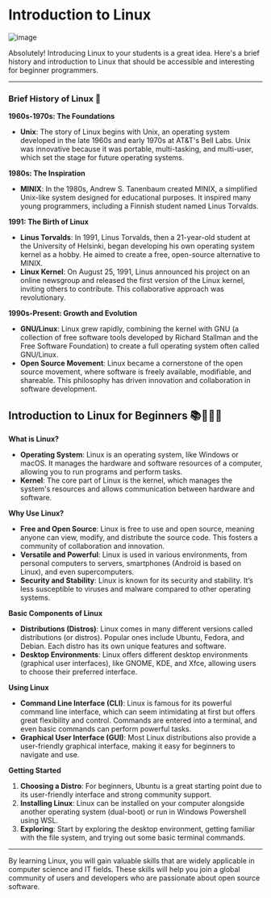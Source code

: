 # Introduction to Linux

![image](https://github.com/ross-bish/Linux/assets/83789503/573f3262-d19a-44a2-b6ef-d91ed34cb1ea)

Absolutely! Introducing Linux to your students is a great idea. Here's a brief history and introduction to Linux that should be accessible and interesting for beginner programmers.

---

### Brief History of Linux 📜

**1960s-1970s: The Foundations**
- **Unix**: The story of Linux begins with Unix, an operating system developed in the late 1960s and early 1970s at AT&T's Bell Labs. Unix was innovative because it was portable, multi-tasking, and multi-user, which set the stage for future operating systems.

**1980s: The Inspiration**
- **MINIX**: In the 1980s, Andrew S. Tanenbaum created MINIX, a simplified Unix-like system designed for educational purposes. It inspired many young programmers, including a Finnish student named Linus Torvalds.

**1991: The Birth of Linux**
- **Linus Torvalds**: In 1991, Linus Torvalds, then a 21-year-old student at the University of Helsinki, began developing his own operating system kernel as a hobby. He aimed to create a free, open-source alternative to MINIX.
- **Linux Kernel**: On August 25, 1991, Linus announced his project on an online newsgroup and released the first version of the Linux kernel, inviting others to contribute. This collaborative approach was revolutionary.

**1990s-Present: Growth and Evolution**
- **GNU/Linux**: Linux grew rapidly, combining the kernel with GNU (a collection of free software tools developed by Richard Stallman and the Free Software Foundation) to create a full operating system often called GNU/Linux.
- **Open Source Movement**: Linux became a cornerstone of the open source movement, where software is freely available, modifiable, and shareable. This philosophy has driven innovation and collaboration in software development.

## Introduction to Linux for Beginners 📚🧑🏽‍💻

**What is Linux?**
- **Operating System**: Linux is an operating system, like Windows or macOS. It manages the hardware and software resources of a computer, allowing you to run programs and perform tasks.
- **Kernel**: The core part of Linux is the kernel, which manages the system's resources and allows communication between hardware and software.

**Why Use Linux?**
- **Free and Open Source**: Linux is free to use and open source, meaning anyone can view, modify, and distribute the source code. This fosters a community of collaboration and innovation.
- **Versatile and Powerful**: Linux is used in various environments, from personal computers to servers, smartphones (Android is based on Linux), and even supercomputers.
- **Security and Stability**: Linux is known for its security and stability. It’s less susceptible to viruses and malware compared to other operating systems.

**Basic Components of Linux**
- **Distributions (Distros)**: Linux comes in many different versions called distributions (or distros). Popular ones include Ubuntu, Fedora, and Debian. Each distro has its own unique features and software.
- **Desktop Environments**: Linux offers different desktop environments (graphical user interfaces), like GNOME, KDE, and Xfce, allowing users to choose their preferred interface.

**Using Linux**
- **Command Line Interface (CLI)**: Linux is famous for its powerful command line interface, which can seem intimidating at first but offers great flexibility and control. Commands are entered into a terminal, and even basic commands can perform powerful tasks.
- **Graphical User Interface (GUI)**: Most Linux distributions also provide a user-friendly graphical interface, making it easy for beginners to navigate and use.

**Getting Started**
1. **Choosing a Distro**: For beginners, Ubuntu is a great starting point due to its user-friendly interface and strong community support.
2. **Installing Linux**: Linux can be installed on your computer alongside another operating system (dual-boot) or run in Windows Powershell using WSL.
3. **Exploring**: Start by exploring the desktop environment, getting familiar with the file system, and trying out some basic terminal commands.

---

By learning Linux, you will gain valuable skills that are widely applicable in computer science and IT fields. 
These skills will help you join a global community of users and developers who are passionate about open source software.
